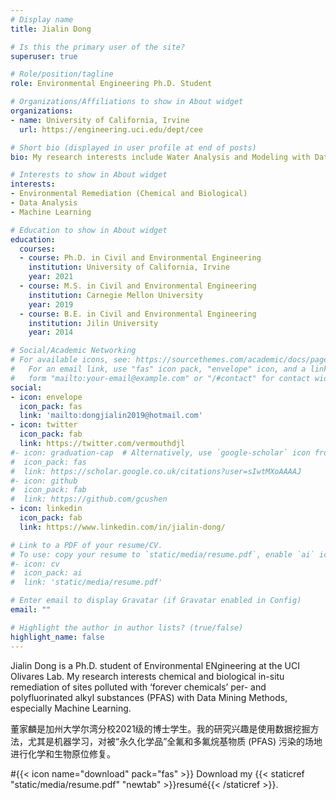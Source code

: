 ```yaml
---
# Display name
title: Jialin Dong

# Is this the primary user of the site?
superuser: true

# Role/position/tagline
role: Environmental Engineering Ph.D. Student

# Organizations/Affiliations to show in About widget
organizations:
- name: University of California, Irvine
  url: https://engineering.uci.edu/dept/cee

# Short bio (displayed in user profile at end of posts)
bio: My research interests include Water Analysis and Modeling with Data Mining Methods, especially Machine Learning.

# Interests to show in About widget
interests:
- Environmental Remediation (Chemical and Biological)
- Data Analysis
- Machine Learning

# Education to show in About widget
education:
  courses:
  - course: Ph.D. in Civil and Environmental Engineering
    institution: University of California, Irvine
    year: 2021
  - course: M.S. in Civil and Environmental Engineering
    institution: Carnegie Mellon University
    year: 2019
  - course: B.E. in Civil and Environmental Engineering
    institution: Jilin University
    year: 2014

# Social/Academic Networking
# For available icons, see: https://sourcethemes.com/academic/docs/page-builder/#icons
#   For an email link, use "fas" icon pack, "envelope" icon, and a link in the
#   form "mailto:your-email@example.com" or "/#contact" for contact widget.
social:
- icon: envelope
  icon_pack: fas
  link: 'mailto:dongjialin2019@hotmail.com'
- icon: twitter
  icon_pack: fab
  link: https://twitter.com/vermouthdjl
#- icon: graduation-cap  # Alternatively, use `google-scholar` icon from `ai` icon pack
#  icon_pack: fas
#  link: https://scholar.google.co.uk/citations?user=sIwtMXoAAAAJ
#- icon: github
#  icon_pack: fab
#  link: https://github.com/gcushen
- icon: linkedin
  icon_pack: fab
  link: https://www.linkedin.com/in/jialin-dong/

# Link to a PDF of your resume/CV.
# To use: copy your resume to `static/media/resume.pdf`, enable `ai` icons in `params.toml`, and uncomment the lines below.
#- icon: cv
#  icon_pack: ai
#  link: 'static/media/resume.pdf'

# Enter email to display Gravatar (if Gravatar enabled in Config)
email: ""

# Highlight the author in author lists? (true/false)
highlight_name: false
---
```


Jialin Dong is a Ph.D. student of Environmental ENgineering at the UCI Olivares Lab. My research interests chemical and biological in-situ remediation of sites polluted with ‘forever chemicals’ per- and polyfluorinated alkyl substances (PFAS) with Data Mining Methods, especially Machine Learning.  

董家麟是加州大学尔湾分校2021级的博士学生。我的研究兴趣是使用数据挖掘方法，尤其是机器学习，对被“永久化学品”全氟和多氟烷基物质 (PFAS) 污染的场地进行化学和生物原位修复。

#{{< icon name="download" pack="fas" >}} Download my {{< staticref "static/media/resume.pdf" "newtab" >}}resumé{{< /staticref >}}.
